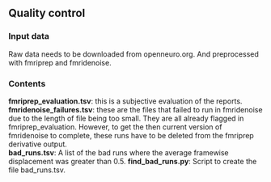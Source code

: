 ## Quality control 

### Input data

Raw data needs to be downloaded from openneuro.org. And preprocessed with fmriprep and fmridenoise.

### Contents

__fmriprep_evaluation.tsv__: this is a subjective evaluation of the reports. 
__fmridenoise_failures.tsv__: these are the files that failed to run in fmridenoise due to the length of file being too small. They are all already flagged in fmriprep_evaluation. However, to get the then current version of fmridenoise to complete, these runs have to be deleted from the fmriprep derivative output.  
__bad_runs.tsv__: A list of the bad runs where the average framewise displacement was greater than 0.5.
__find_bad_runs.py__: Script to create the file bad_runs.tsv.